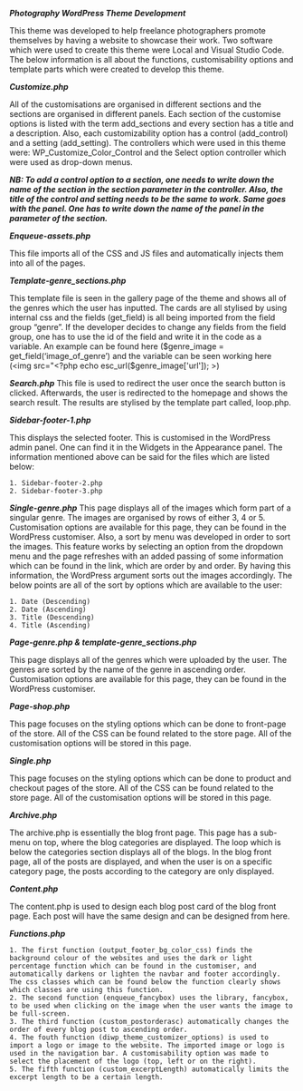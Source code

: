 ***Photography WordPress Theme Development***

This theme was developed to help freelance photographers promote themselves by having a website to showcase their work. Two software which were used to create this theme were Local and Visual Studio Code. The below information is all about the functions, customisability options and template parts which were created to develop this theme.


***Customize.php***

All of the customisations are organised in different sections and the sections are organised in different panels. Each section of the customise options is listed with the term add_sections and every section has a title and a description. Also, each customizability option has a control (add_control) and a setting (add_setting). The controllers which were used in this theme were: WP_Customize_Color_Control and the Select option controller which were used as drop-down menus.

***NB: To add a control option to a section, one needs to write down the name of the section in the section parameter in the controller. Also, the title of the control and setting needs to be the same to work. Same goes with the panel. One has to write down the name of the panel in the parameter of the section.***


***Enqueue-assets.php***

This file imports all of the CSS and JS files and automatically injects them into all of the pages.


***Template-genre_sections.php***

This template file is seen in the gallery page of the theme and shows all of the genres which the user has inputted. The cards are all stylised by using internal css and the fields (get_field) is all being imported from the field group “genre”. If the developer decides to change any fields from the field group, one has to use the id of the field and write it in the code as a variable. An example can be found here ($genre_image = get_field(‘image_of_genre’) and the variable can be seen working here (<img src="<?php echo esc_url($genre_image['url']); >)


***Search.php***
This file is used to redirect the user once the search button is clicked. Afterwards, the user is redirected to the homepage and shows the search result. The results are stylised by the template part called, loop.php.


***Sidebar-footer-1.php***

This displays the selected footer. This is customised in the WordPress admin panel. One can find it in the Widgets in the Appearance panel.
The information mentioned above can be said for the files which are listed below:

	1. Sidebar-footer-2.php
	2. Sidebar-footer-3.php


***Single-genre.php***
This page displays all of the images which form part of a singular genre. The images are organised by rows of either 3, 4 or 5. Customisation options are available for this page, they can be found in the WordPress customiser. Also, a sort by menu was developed in order to sort the images. This feature works by selecting an option from the dropdown menu and the page refreshes with an added passing of some information which can be found in the link, which are order by and order. 
By having this information, the WordPress argument sorts out the images accordingly. The below points are all of the sort by options which are available to the user:

	1. Date (Descending)
	2. Date (Ascending)
	3. Title (Descending)
	4. Title (Ascending)


***Page-genre.php & template-genre_sections.php***

This page displays all of the genres which were uploaded by the user. The genres are sorted by the name of the genre in ascending order. Customisation options are available for this page, they can be found in the WordPress customiser.


***Page-shop.php***

This page focuses on the styling options which can be done to front-page of the store. All of the CSS can be found related to the store page. All of the customisation options will be stored in this page.


***Single.php***

This page focuses on the styling options which can be done to product and checkout pages of the store. All of the CSS can be found related to the store page. All of the customisation options will be stored in this page.


***Archive.php***

The archive.php is essentially the blog front page. This page has a sub-menu on top, where the blog categories are displayed. The loop which is below the categories section displays all of the blogs. In the blog front page, all of the posts are displayed, and when the user is on a specific category page, the posts according to the category are only displayed.


***Content.php***

The content.php is used to design each blog post card of the blog front page. Each post will have the same design and can be designed from here.

***Functions.php***

	1. The first function (output_footer_bg_color_css) finds the background colour of the websites and uses the dark or light percentage function which can be found in the customiser, and automatically darkens or lighten the navbar and footer accordingly. The css classes which can be found below the function clearly shows which classes are using this function. 
	2. The second function (enqueue_fancybox) uses the library, fancybox, to be used when clicking on the image when the user wants the image to be full-screen.
	3. The third function (custom_postorderasc) automatically changes the order of every blog post to ascending order.
	4. The fouth function (diwp_theme_customizer_options) is used to import a logo or image to the website. The imported image or logo is used in the navigation bar. A customisability option was made to select the placement of the logo (top, left or on the right).
	5. The fifth function (custom_excerptLength) automatically limits the excerpt length to be a certain length.


